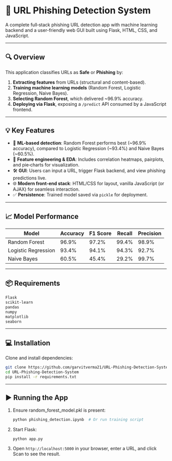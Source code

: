 # 🔐 URL Phishing Detection System

A complete full‑stack phishing URL detection app with machine learning backend and a user-friendly web GUI built using Flask, HTML, CSS, and JavaScript.

---

## 🔍 Overview

This application classifies URLs as **Safe** or **Phishing** by:

1. **Extracting features** from URLs (structural and content-based).
2. **Training machine learning models** (Random Forest, Logistic Regression, Naive Bayes).
3. **Selecting Random Forest**, which delivered ~96.9% accuracy.
4. **Deploying via Flask**, exposing a `/predict` API consumed by a JavaScript frontend.

---

## 💡 Key Features

- 🔬 **ML-based detection**: Random Forest performs best (~96.9% accuracy), compared to Logistic Regression (~93.4%) and Naive Bayes (~60.5%).
- 🧠 **Feature engineering & EDA**: Includes correlation heatmaps, pairplots, and pie‑charts for visualization.
- 🛠 **GUI**: Users can input a URL, trigger Flask backend, and view phishing predictions live.
- 🌐 **Modern front-end stack**: HTML/CSS for layout, vanilla JavaScript (or AJAX) for seamless interaction.
- ✅ **Persistence**: Trained model saved via `pickle` for deployment.

---

## 📈 Model Performance

| Model                 | Accuracy | F1 Score | Recall | Precision |
|-----------------------|----------|----------|--------|-----------|
| Random Forest         | 96.9%    | 97.2%    | 99.4%  | 98.9%     |
| Logistic Regression   | 93.4%    | 94.1%    | 94.3%  | 92.7%     |
| Naive Bayes           | 60.5%    | 45.4%    | 29.2%  | 99.7%     |

---

## 📦 Requirements
```bash
Flask
scikit-learn
pandas
numpy
matplotlib
seaborn
```

---

## 💻 Installation

Clone and install dependencies:

```bash
git clone https://github.com/garvitverma21/URL-Phishing-Detection-System.git
cd URL-Phishing-Detection-System
pip install -r requirements.txt
```

---

## ▶️ Running the App
1. Ensure random_forest_model.pkl is present:
   ```bash
   python phishing_detection.ipynb  # Or run training script
   ```
3. Start Flask:
   ```bash
   python app.py
   ```
5. Open `http://localhost:5000` in your browser, enter a URL, and click Scan to see the result.
